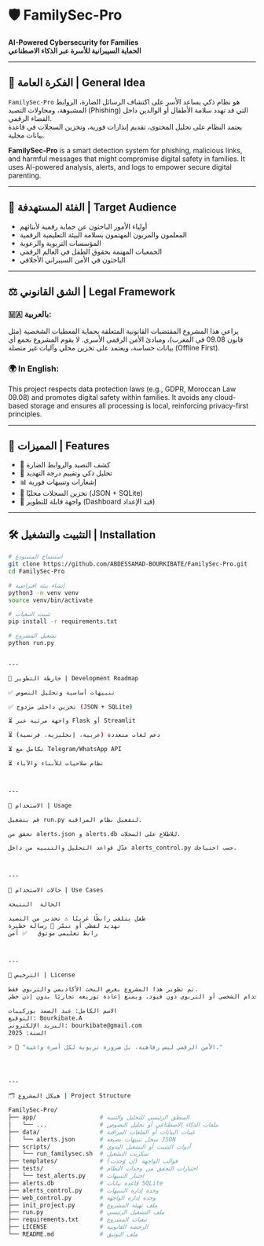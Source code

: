 
# 🛡️ FamilySec-Pro

**AI-Powered Cybersecurity for Families**  
**الحماية السيبرانية للأسرة عبر الذكاء الاصطناعي**

---

## 🧭 الفكرة العامة | General Idea

`FamilySec-Pro` هو نظام ذكي يساعد الأسر على اكتشاف الرسائل الضارة، الروابط المشبوهة، ومحاولات التصيد (Phishing) التي قد تهدد سلامة الأطفال أو الوالدين داخل الفضاء الرقمي.  
يعتمد النظام على تحليل المحتوى، تقديم إنذارات فورية، وتخزين السجلات في قاعدة بيانات محلية.

**FamilySec-Pro** is a smart detection system for phishing, malicious links, and harmful messages that might compromise digital safety in families. It uses AI-powered analysis, alerts, and logs to empower secure digital parenting.

---

## 🎯 الفئة المستهدفة | Target Audience

- أولياء الأمور الباحثون عن حماية رقمية لأبنائهم  
- المعلمون والمربون المهتمون بسلامة البيئة التعليمية الرقمية  
- المؤسسات التربوية والرعوية  
- الجمعيات المهتمة بحقوق الطفل في العالم الرقمي  
- الباحثون في الأمن السيبراني الأخلاقي

---

## ⚖️ الشق القانوني | Legal Framework

### 🇲🇦 بالعربية:
يراعي هذا المشروع المقتضيات القانونية المتعلقة بحماية المعطيات الشخصية (مثل قانون 09.08 في المغرب)، ومبادئ الأمن الرقمي الأسري. لا يقوم المشروع بجمع أي بيانات حساسة، ويعتمد على تخزين محلي وآليات غير متصلة (Offline First).

### 🌍 In English:
This project respects data protection laws (e.g., GDPR, Moroccan Law 09.08) and promotes digital safety within families. It avoids any cloud-based storage and ensures all processing is local, reinforcing privacy-first principles.

---

## 🚀 المميزات | Features

- 🔎 كشف التصيد والروابط الضارة  
- 🧠 تحليل ذكي وتقييم درجة التهديد  
- 📊 إشعارات وتنبيهات فورية  
- 💾 تخزين السجلات محليًا (JSON + SQLite)  
- 🧩 واجهة قابلة للتطوير (Dashboard قيد الإعداد)  

---

## 🛠️ التثبيت والتشغيل | Installation

```bash
# استنساخ المستودع
git clone https://github.com/ABDESSAMAD-BOURKIBATE/FamilySec-Pro.git
cd FamilySec-Pro

# إنشاء بيئة افتراضية
python3 -m venv venv
source venv/bin/activate

# تثبيت التبعيات
pip install -r requirements.txt

# تشغيل المشروع
python run.py


---

🔬 خارطة التطوير | Development Roadmap

✅ تنبيهات أساسية وتحليل النصوص

✅ تخزين داخلي مزدوج (JSON + SQLite)

⏳ واجهة مرئية عبر Flask أو Streamlit

⏳ دعم لغات متعددة (عربية، إنجليزية، فرنسية)

⏳ تكامل مع Telegram/WhatsApp API

⏳ نظام صلاحيات للأبناء والآباء



---

🧪 الاستخدام | Usage

قم بتشغيل run.py لتفعيل نظام المراقبة.

تحقق من alerts.json و alerts.db للاطلاع على السجلات.

عدّل قواعد التحليل والتنبيه من داخل alerts_control.py حسب احتياجك.



---

📌 حالات الاستخدام | Use Cases

الحالة	النتيجة

طفل يتلقى رابطًا غريبًا	⚠️ تحذير من التصيد
تهديد لفظي أو تنمّر	🚨 رسالة خطيرة
رابط تعليمي موثوق	✅ آمن



---

📜 الترخيص | License

تم تطوير هذا المشروع بغرض البحث الأكاديمي والتربوي فقط.
يُسمح بالاستخدام الشخصي أو التربوي دون قيود، ويمنع إعادة توزيعه تجاريًا بدون إذن خطي.

الاسم الكامل: عبد الصمد بوركيبات
التوقيع: Bourkibate.A
البريد الإلكتروني: bourkibate@gmail.com
السنة: 2025

> 💬 "الأمن الرقمي ليس رفاهية، بل ضرورة تربوية لكل أسرة واعية."




---

🗂️ هيكل المشروع | Project Structure

FamilySec-Pro/
├── app/                  # المنطق الرئيسي للتحليل والتنبيه
│   └── ...               # ملفات الذكاء الاصطناعي أو تحليل النصوص
├── data/                 # عينات البيانات أو الملفات المراقبة
│   └── alerts.json       # سجل تنبيهات بصيغة JSON
├── scripts/              # أدوات التثبيت أو التشغيل اليدوي
│   └── run_familysec.sh  # سكربت التشغيل
├── templates/            # قوالب الواجهة (إن وُجدت)
├── tests/                # اختبارات التحقق من وحدات النظام
│   └── test_alerts.py    # اختبار التنبيهات
├── alerts.db             # قاعدة بيانات SQLite
├── alerts_control.py     # وحدة إدارة التنبيهات
├── web_control.py        # وحدة إدارة الواجهة
├── init_project.py       # ملف تهيئة المشروع
├── run.py                # ملف التشغيل الرئيسي
├── requirements.txt      # تبعيات المشروع
├── LICENSE               # الرخصة القانونية
└── README.md             # ملف التوثيق

